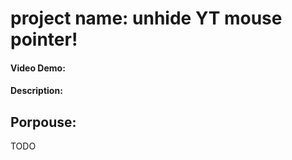# project name:  unhide YT mouse pointer!
#### Video Demo:  <URL HERE>
#### Description:

## Porpouse: 


TODO
<!--README.md file should be:
- minimally multiple paragraphs in length, 
- explain what your project is, 

- what each of the files you wrote for the project contains and does, 
- if you debated certain design choices, explaining why you made them. 
. -->
